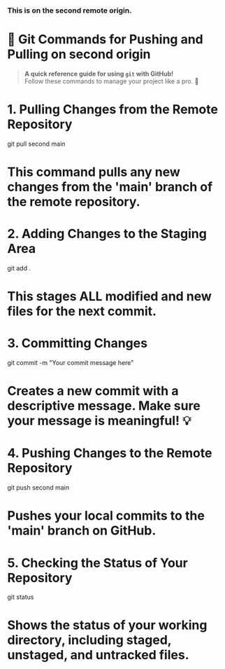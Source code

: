 ### This is on the second remote origin.
# 📂 Git Commands for Pushing and Pulling on second origin

> **A quick reference guide for using `git` with GitHub!**  
> Follow these commands to manage your project like a pro. 🚀


# 1. Pulling Changes from the Remote Repository
git pull second main
# This command pulls any new changes from the 'main' branch of the remote repository.

# 2. Adding Changes to the Staging Area
git add .
# This stages ALL modified and new files for the next commit.

# 3. Committing Changes
git commit -m "Your commit message here"
# Creates a new commit with a descriptive message. Make sure your message is meaningful! 💡

# 4. Pushing Changes to the Remote Repository
git push second main
# Pushes your local commits to the 'main' branch on GitHub.

# 5. Checking the Status of Your Repository
git status
# Shows the status of your working directory, including staged, unstaged, and untracked files.
